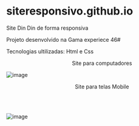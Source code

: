 # siteresponsivo.github.io

<p>Site Din Din de forma responsiva</P>

<p>Projeto desenvolvido na Gama experiece 46#</P>


<p>Tecnologias ultilizadas: Html e Css</P>

<p align="center">Site para computadores</p>

![image](https://user-images.githubusercontent.com/114321505/230691608-ebfbee13-86f2-4d92-a62a-37f3274e9711.png)

<p align="center">Site para telas Mobile</p>
<br></br>

![image](https://user-images.githubusercontent.com/114321505/230691749-d9239e50-572f-49b9-9411-bcdf4ce4a0eb.png)


